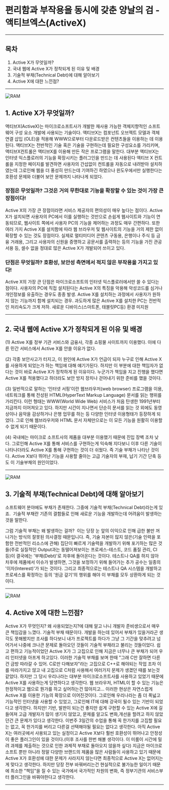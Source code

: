 # 편리함과 부작용을 동시에 갖춘 양날의 검 - 액티브엑스(ActiveX)
---

## 목차 
1. Active X가 무엇일까?
2. 국내 웹에 Active X가 정착되게 된 이유 및 배경
3. 기술적 부채(Technical Debt)에 대해 알아보기
4. Active X에 대한 느낀점?

---

![RAM](http://www.vogie.net/sites/default/files/blog_images/activex_problem.png)

## 1. Active X가 무엇일까?

액티브X(ActiveX)는 마이크로소프트사가 개발한 재사용 가능한 객체지향적인 소프트웨어 구성 요소 개발에 사용되는 기술이다. 
액티브X는 컴포넌트 오브젝트 모델과 객체 연결 삽입 (OLE)을 적용해 WWW으로부터 다운로드받은 컨텐츠들을 이용하는 데 이용된다. 
액티브X는 전반적인 기술 혹은 기술을 구현하는데 필요한 구성요소를 가리키며, 액티브X컨트롤은 액티브X를 이용해 만든 작은 프로그램을 말한다. 대부분 액티브X는 인터넷 익스플로러의 기능을 
확장시키는 플러그인을 만드는 데 사용된다
액티브 X 컨트롤을 지정한 페이지를 발견하면 사용자의 간섭없이 컨트롤을 자동으로 내려받아 설치하였는데 그로인해 웹을 더 풍성히 만드는데
기여하긴 하였으나 윈도우에서만 실행한다는 호환성 문제와 더불어 보안 문제까지 나타나게 되었다.

###  장점은 무엇일까? 그것은 거의 무한대로 기능을 확장할 수 있는 것이 가장 큰장점이다!
Active X의 가장 큰 장점이라면 서비스 제공자의 편의성이 매우 높다는 점이다. Active X가 설치되면 사용자의 PC에서 이를 실행하는 것만으로
손쉽게 웹사이트와 기능이 연동되므로, 웹사이트 쪽에서 사용자 PC의 기능을 제어하는 과정도 매우 간편하다. 또한 여러 가지 Active X를 설치함에
따라 웹 브라우저 및 웹사이트의 기능을 거의 제한 없이 확장할 수 있는 것도 장점이다. 실제로 멀티미디어 콘텐츠 구동용, 은행이나 주식 등 금융 거래용,
그리고 사용자의 신원을 증명하고 공문서를 출력하는 등의 기능을 가진 관공서용 등, 셀수 없을 정대로 많은 Active X가 개발되어 쓰이고 있다.

###  단점은 무엇일까? 호환성, 보안성 측면에서 적지 않은 부작용을 가지고 있다!
Active X의 가장 큰 단점은 마이크로소프트의 인터넷 익스플로러에서만 쓸 수 있다는 점이다.
사용자의 PC에 직접 설치된다는 Active X의 특징을 악용해 악성코드를 심거나 개인정보를 유출하는 경우도 종종 발생.
Active X를 설치하는 과정에서 사용자가 원하지 않는 기능까지 함께 설치되는 경우.
과도하게 많은 Active X를 설치한 PC는 전반적인 처리속도가 크게 저하.
새로운 디바이스(스마트폰, 태블릿PC등) 환경 미지원


---


## 2. 국내 웹에 Active X가 정착되게 된 이유 및 배경
(1) Active X를 정부 기관 서비스와 금융사, 각종 쇼핑물 사이트까지 이용했다. 이에 다른 민간 서비스에서 Active X를 안쓸 이유가 없다.

(2) 각종 보안사고가 터지고, 이 원인에 Active X가 언급이 되자 누구로 인해 Active X를 사용하게 되었는가 하는 책임에 대해 얘기가된다. 하지만 이 부분에 대한 책임자가 없다는 것이 바로 Active X가 정착하게 된 이유이다.
누군가가 책임을 지고 진행을 했다면 Active X를 적용했다고 하더라도 보안 방지 장치나 걷어내기 위한 준비를 했을 것이다.

(3) 일반적으로 말하는 ‘인터넷 서핑’이란 웹브라우저(web browser) 프로그램을 이용, 네트워크를 통해 전성된 HTML(HyperText Markup Language) 문서를 읽는 행위를 가리킨다. 이런 형태는 WWW(World Wide Web) 서비스가 처음 탄생한 1991년부터 지금까지 이어져오고 있다. 하지만 시간이 지나면서 단순히 문서를 읽는 것 외에도 동영상이나 음악을 감상하거나 은행 업무를 하는 등 다양한 인터넷 이용형태가 등장하게 되었다. 그로 인해 웹브라우저와 HTML 문서 자체만으로는 이 모든 기능을 원활히 이용할 수 없게 되기 때문이다.

(4) 국내에는 마이크로 소프트사의 제품을 대부분 이용했기 때문에 진입 장벽 조차 낮다. 그로인해 Active X를 통해 서비스를 구현하는게 익숙해 지다보니 이후 다른 기술이 나타나더라도 Active X를 통해 구현하는 것이 더 쉬웠다. 즉 기술 부채가 나타난 것이다.
 Active X보다 뛰어난 기능을 사용할 줄아는 고급 기술자의 부재, 납기 기간 단축 등도 이 기술부채의 원인이었다. 

---

![RAM](http://ppss.kr/wp-content/uploads/2016/05/%EB%8B%A4%EC%9A%B4%EB%A1%9C%EB%93%9C-7-1.jpg)

## 3. 기술적 부채(Technical Debt)에 대해 알아보기

소프트웨어 분야에도 부채가 존재한다. 그중에 기술적 부채(Technical Debt)라는게 있죠. 
기술적 부채란 기존의 결함들로 인해 새로운 기능을 개발하는데 어려움이 발생하는 것을 말한다. 

그럼 기술적 부채는 왜 발생하는 걸까? 
이는 당장 눈 앞의 이익으로 인해 급한 불만 꺼나가는 방식의 잘못된 의사결정 때문입니다.
즉, 기술 자본이 많지 않은(기술 인력을 포함한 전반적인 리소스에 관해) 집단이 빠르게 기술력을 개발하기 위해 포기하는 많은 것들(주로 실질적인 Output과는 동떨어져보이는 프로세스-테스트, 코드 품질 관리, CI 등)이 결국에는 '부채(Debt)'로 차후에 돌아온다는 것이다. 테스트나 QA를 하지 않아 차후에 제품에서 이슈가 발생하면, 그것을 보정하기 위해 들어가는 추가 공수는 일종의 '이자(Interest)'가 되는 것이다. 그리고 최종적으로는 테스트나 QA 시스템을 개발하고 프로세스를 확정하는 등의 '원금 갚기'의 행위를 해야 이 부채를 모두 상환하게 되는 것이다.

---

![RAM](http://www.venturesquare.net/wp-content/uploads/2014/12/7534287902_a3ba8bf589_z.jpg)

## 4. Active X에 대한 느낀점?
Active X가 무엇인지? 왜 사용되었는지?에 대해 알고 나니 개발자 준비생으로서 매우 큰 책임감을 느꼈다.
기술적 부채 때문이다. 개발을 하는데 있어서 부채가 있을거라곤 생각도 못해봤지만 조사를 하다보니 내가 프로젝트를 하다가 그냥 그 기간을 맞추려고 넘어가서 나중에
크나큰 문제로 돌아오던 것들이 기술적 부채라고 불리는 것들이었다. 쉽고 편하고 기능적이었던 Active X가 그 고집으로 인해 지금은 너무나 큰 부채가 되어 우리 인터넷을 아프게 하고있다.
이러한 기술적 부채를 보며 한때 "그래 C만 잘하면 다른건 금방 따라갈 수 있어. C로만 다해보자"라는 고집으로 C++로 해야되는 작업 조차 이를 따라가지고 않고 내 고집으로 C처럼 사용해서
여러가지 문제가 생겼던 때를 보는것 같았다. 하지만 그 당시 우리나라는 대부분 마이크로소프트사를 사용하고 있었기 때문에 Active X를 사용하는게 당연하다고 생각한다. 웹 브라우저, HTML이 할 수 있는 기능은
한정적이고 웹으로 뭔가를 하고 싶어하는건 많아지고... 이러한 현상은 자연스럽게 Active X를 이용한 기능의 확장으로 이어진것이다. 그로인해 우리나라는 좀 더 폭넓고 기능적인 인터넷을 사용할 수 있었고,
그로인해 IT에 대해 강국이 될수 있는 기반이 되었다고 생각한다. 하지만! 기반, 발판이 되는건 좋지만 쉽게 구현할 수 있는 Active X에 길들여져 고급 개발자가 많이 생기지 않았고, 문제를 알고도 변화,개선을 할려고 하지 않았던건
큰 문제가 있다고 생각한다.
이번주 3일간의 수업을 통해 꼭 한가지를 고집할 필요는 없고, 꼭 한가지를 버리고 다른걸 선택해야될 필요는 없다고 생각한다. 아직 Active X는 여러곳에서 사용되고 있는 실정이고
Active X보다 훨씬 호환성이 뛰어나고 안정성이 좋은 플러그인이 있을 것이다.(이후 조사를 한번 해볼 생각이다. 이 미룸이 시간에 밀려 과제를 제출하는 것으로 인한 과제적 부채로 돌아오지 않을까 싶다)
지금은 마이크로소프트 뿐만 아니라 정말 다양한 브랜드의 제품을 많은 사람들이 사용하고 있기 때문에 Active X가 호환성에 대한 문제가 사라지지 않는다면 최종적으로 Active X는 없어지는게 맞다고 생각한다. 
하지만 당장 전부 바꿔버리는건 현실적으로 불가능한 일이기 때문에 최소한 "책임"을 질 수 있는 국가에서 국가적인 차원의 변화, 즉 정부기관의 서비스부터 플러그인을 바꿔야한다고 생각한다.

---
